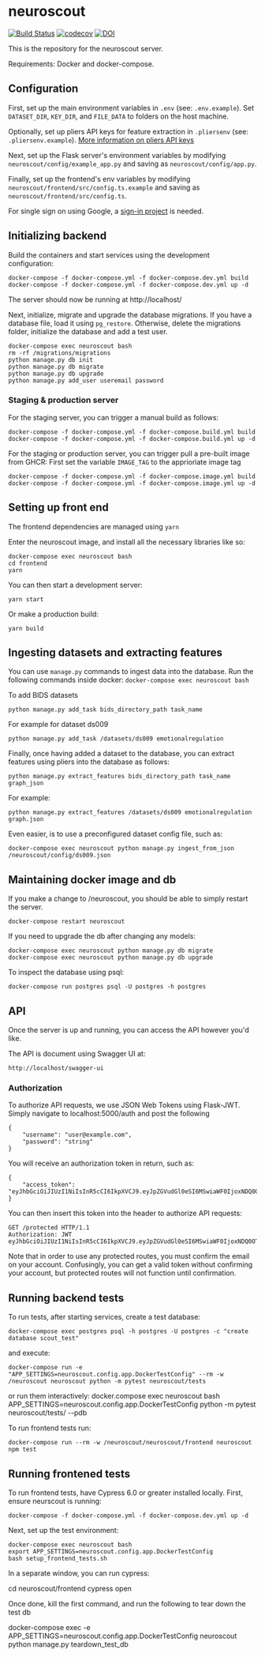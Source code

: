 # neuroscout

[![Build Status](https://travis-ci.com/PsychoinformaticsLab/neuroscout.svg?token=mytABRBRnBitJJpBpMxh&branch=master)](https://travis-ci.com/PsychoinformaticsLab/neuroscout)
[![codecov](https://codecov.io/gh/neuroscout/neuroscout/branch/master/graph/badge.svg)](https://codecov.io/gh/neuroscout/neuroscout)
[![DOI](https://zenodo.org/badge/68325864.svg)](https://zenodo.org/badge/latestdoi/68325864)



This is the repository for the neuroscout server.

Requirements: Docker and docker-compose.

## Configuration
First, set up the main environment variables in `.env` (see: `.env.example`).
Set `DATASET_DIR`, `KEY_DIR`, and `FILE_DATA` to folders on the host machine.

Optionally, set up pliers API keys for feature extraction in `.pliersenv` (see: `.pliersenv.example`).
[More information on pliers API keys](http://tyarkoni.github.io/pliers/installation.html#api-keys)

Next, set up the Flask server's environment variables by modifying `neuroscout/config/example_app.py`
and saving as `neuroscout/config/app.py`.

Finally, set up the frontend's env variables by modifying `neuroscout/frontend/src/config.ts.example`
and saving as `neuroscout/frontend/src/config.ts`.

For single sign on using Google, a [sign-in project](https://developers.google.com/identity/sign-in/web/sign-in) is needed.


## Initializing backend
Build the containers and start services using the development configuration:

    docker-compose -f docker-compose.yml -f docker-compose.dev.yml build
    docker-compose -f docker-compose.yml -f docker-compose.dev.yml up -d

The server should now be running at http://localhost/ 

Next, initialize, migrate and upgrade the database migrations.
If you have a database file, load it using `pg_restore`. Otherwise, delete the migrations folder,
initialize the database and add a test user.

    docker-compose exec neuroscout bash
    rm -rf /migrations/migrations
    python manage.py db init
    python manage.py db migrate
    python manage.py db upgrade
    python manage.py add_user useremail password

### Staging & production server

For the staging server, you can trigger a manual build as follows:

    docker-compose -f docker-compose.yml -f docker-compose.build.yml build
    docker-compose -f docker-compose.yml -f docker-compose.build.yml up -d

For the staging or production server, you can trigger pull a pre-built image from GHCR:
First set the variable `IMAGE_TAG` to the apprioriate image tag

    docker-compose -f docker-compose.yml -f docker-compose.image.yml build
    docker-compose -f docker-compose.yml -f docker-compose.image.yml up -d


## Setting up front end
The frontend dependencies are managed using `yarn`

Enter the neuroscout image, and install all the necessary libraries like so:

    docker-compose exec neuroscout bash
    cd frontend
    yarn

You can then start a development server:

    yarn start

Or make a production build:

    yarn build

## Ingesting datasets and extracting features
You can use `manage.py` commands to ingest data into the database.
Run the following commands inside docker: `docker-compose exec neuroscout bash`

To add BIDS datasets

    python manage.py add_task bids_directory_path task_name

For example for dataset ds009

    python manage.py add_task /datasets/ds009 emotionalregulation

Finally, once having added a dataset to the database, you can extract features
  using pliers into the database as follows:

    python manage.py extract_features bids_directory_path task_name graph_json

For example:

    python manage.py extract_features /datasets/ds009 emotionalregulation graph.json


Even easier, is to use a preconfigured dataset config file, such as:

    docker-compose exec neuroscout python manage.py ingest_from_json /neuroscout/config/ds009.json

## Maintaining docker image and db
If you make a change to /neuroscout, you should be able to simply restart the server.

    docker-compose restart neuroscout

If you need to upgrade the db after changing any models:

    docker-compose exec neuroscout python manage.py db migrate
    docker-compose exec neuroscout python manage.py db upgrade

To inspect the database using psql:

    docker-compose run postgres psql -U postgres -h postgres

## API
Once the server is up and running, you can access the API however you'd like.

The API is document using Swagger UI at:

    http://localhost/swagger-ui

### Authorization
To authorize API requests, we use JSON Web Tokens using Flask-JWT. Simply navigate to localhost:5000/auth and post the following

    {
        "username": "user@example.com",
        "password": "string"
    }

You will receive an authorization token in return, such as:

    {
        "access_token": "eyJhbGciOiJIUzI1NiIsInR5cCI6IkpXVCJ9.eyJpZGVudGl0eSI6MSwiaWF0IjoxNDQ0OTE3NjQwLCJuYmYiOjE0NDQ5MTc2NDAsImV4cCI6MTQ0NDkxNzk0MH0.KPmI6WSjRjlpzecPvs3q_T3cJQvAgJvaQAPtk1abC_E"
    }

You can then insert this token into the header to authorize API requests:

    GET /protected HTTP/1.1
    Authorization: JWT eyJhbGciOiJIUzI1NiIsInR5cCI6IkpXVCJ9.eyJpZGVudGl0eSI6MSwiaWF0IjoxNDQ0OTE3NjQwLCJuYmYiOjE0NDQ5MTc2NDAsImV4cCI6MTQ0NDkxNzk0MH0.KPmI6WSjRjlpzecPvs3q_T3cJQvAgJvaQAPtk1abC_E

Note that in order to use any protected routes, you must confirm the email on your account. Confusingly, you can get a valid token without confirming your account, but protected routes will not function until confirmation.


## Running backend tests
To run tests, after starting services, create a test database:

    docker-compose exec postgres psql -h postgres -U postgres -c "create database scout_test"

and execute:

    docker-compose run -e "APP_SETTINGS=neuroscout.config.app.DockerTestConfig" --rm -w /neuroscout neuroscout python -m pytest neuroscout/tests

or run them interactively:
    docker.compose exec neuroscout bash
    APP_SETTINGS=neuroscout.config.app.DockerTestConfig python -m pytest neuroscout/tests/ --pdb

To run frontend tests run:

    docker-compose run --rm -w /neuroscout/neuroscout/frontend neuroscout npm test

## Running frontened tests
To run frontend tests, have Cypress 6.0 or greater installed locally.
First, ensure neurscout is running:

    docker-compose -f docker-compose.yml -f docker-compose.dev.yml up -d

Next, set up the test environment:

    docker-compose exec neuroscout bash
    export APP_SETTINGS=neuroscout.config.app.DockerTestConfig
    bash setup_frontend_tests.sh

In a separate window, you can run cypress:

   cd neuroscout/frontend
   cypress open

Once done, kill the first command, and run the following to tear down the test db

   docker-compose exec -e APP_SETTINGS=neuroscout.config.app.DockerTestConfig neuroscout python manage.py teardown_test_db

